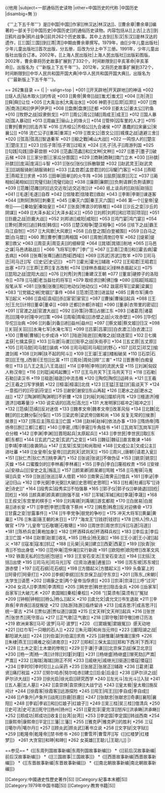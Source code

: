 {{他用
|subject=一部通俗历史读物
|other=中国历史的代称
|中国历史
|disambig=無
}}

《'''上下五千年'''》是[[中国|中国]]作家[[林汉达|林汉达]]、[[曹余章|曹余章]]编著的一部关于[[中国历史|中国历史]]的通俗历史读物。内容包括从[[上古|上古]]到[[鸦片战争|鸦片战争]]前共262个历史故事。其中上古到[[东汉|东汉]]是林汉达的遗作，[[三国|三国]]到[[清|清]]中期由曹余章撰写。1979年，由[[少年儿童出版社|少年儿童出版社]]首次出版，分五册，后改为分上中下三册。1991年，少年儿童出版社出版合订本。2002年，[[上海人民出版社|上海人民出版社]]出版彩图版。2002年，曹余章将历史故事扩展到了332个，时间断限到[[辛亥革命|辛亥革命]]，出版名为《'''新版上下五千年'''》。2012年，又将历史故事扩展到372个，时间断限到[[中华人民共和国开国大典|中华人民共和国开国大典]]，出版名为《'''最新版上下五千年'''》。

== 262集目录 ==
{|
|- valign=top
|
*001 [[开天辟地|开天辟地]]的神话
*002 [[燧人氏|钻木取火]]的传说
*003 [[黄帝|黄帝]]战[[蚩尤|蚩尤]]
*004 [[尧|尧]][[舜|舜]]让位
*005 [[大禹治水|大禹治水]]
*006 神箭手[[后羿|后羿]]
*007 [[商汤|商汤]]和[[伊尹|伊尹]]
*008 [[盘庚|盘庚]]迁都
*009 [[姜太公|姜太公]]钓鱼
*010 [[牧野之战|奴隶倒戈]]
*011 [[周公|周公]]辅[[周成王|成王]]
*012 [[国人暴动|国人暴动]]
*013 [[周幽王|骊山上的烽火]]
*014 [[管仲|囚车里的人才]]
*015 [[曹刿|曹刿]]抗击齐军
*016 [[齐桓公|齐桓公]]九合诸侯
*017 愚蠢的[[宋襄公|宋襄公]]
*018 流亡公子[[重耳|重耳]]
*019 [[晋文公|晋文公]][[城濮之战|退避三舍]]
*020 [[弦高|弦高]]智退秦军
*021 [[殽之戰|崤山大战]]
*022 一鸣惊人的[[楚庄王|楚庄王]]
*023 [[伍子胥|伍子胥]]过昭关
*024 [[孔子|孔子]]周游列国
*025 [[勾践|勾践]]卧薪尝胆
*026 [[范蠡|范蠡]]和[[文种|文种]]
*027 [[墨子|墨子]]破云梯
*028 [[三家分晋|三家瓜分晋国]]
*029 [[商鞅|商鞅]]南门立木
*030 [[孙膑|孙膑]][[庞涓|庞涓]]斗智
*031 [[张仪|张仪]]拆散联盟
*032 [[赵武灵王|赵武灵王]][[胡服骑射|胡服骑射]]
*033 [[孟尝君|孟尝君]]的[[冯驩|门客]]
*034 [[燕昭王|燕昭王]]求贤
*035 [[田单|田单]]的火牛阵
*036 [[屈原|屈原]]沉江
*037 [[蔺相如|蔺相如]][[完璧归赵|完璧归赵]]
*038 [[廉颇|廉颇]][[负荆请罪|负荆请罪]]
*039 [[范雎|范雎]]的[[远交近攻|远交近攻]]计
*040 纸上谈兵的[[赵括|赵括]]
*041 [[毛遂|毛遂]]自荐
*042 [[信陵君|信陵君]]救赵
*043 [[李斯|李斯]]谏逐客
*044 [[荆轲|荆轲]]刺秦王
*045 [[秦灭六国|秦王灭六国]]
*046 第一个[[皇帝|皇帝]]——[[秦始皇|秦始皇]]
*047 [[张良|博浪沙的铁椎]]
*048 [[沙丘之变|沙丘的阴谋]]
*049 [[大泽乡起义|大泽乡起义]]
*050 [[刘邦|刘邦]]和[[项羽|项羽]]
*051 [[巨鹿之战|巨鹿大战]]
*052 刘邦进[[咸阳|咸阳]]
*053 [[鸿门宴|鸿门宴]]
*054 [[萧何|萧何]]追[[韩信|韩信]]
*055 [[楚汉相争|楚汉相争]]
*056 [[垓下之战|霸王乌江自刎]]
*057 [[大风歌|大风歌]]
*058 [[白登之围|白登被围]]
*059 [[白马之盟|白马盟]]
*060 萧[[曹参|曹]]两相国
*061 [[周勃|周勃]]夺军
*062 [[缇萦|缇萦]]救父
*063 [[周亚夫|周亚夫]]的细柳营
*064 [[晁错|晁错]]削地
*065 [[马邑之谋|马邑诱敌战]]
|
*066 飞将军[[李广|李广]]
*067 [[卫青|卫青]]和[[霍去病|霍去病]]
*068 [[张骞|张骞]]通[[西域|西域]]
*069 [[苏武|苏武]]牧羊
*070 [[司马迁|司马迁]]写《[[史记|史记]]》
*071 [[霍光|霍光]]辅政
*072 [[王昭君|王昭君]]出塞
*073 [[王莽|王莽]]复古改制
*074 [[绿林赤眉起义|绿林赤眉起义]]
*075 [[昆阳之战|昆阳大战]]
*076 [[刘秀|刘秀]]重建汉王朝
*077 [[董宣|硬脖子的洛阳令]]
*078 [[马援|老当益壮的将军]]
*079 取经求[[佛|佛]]像
*080 [[班超|班超]]投笔从军
*081 [[张衡|张衡]]和[[地动仪|地动仪]]
*082 跋扈将军[[梁冀|梁冀]]
*083 “[[党锢之祸|党锢]]”事件
*084 [[范滂|范滂]]进监狱
*085 [[黄巾军|黄巾军]]起义
*086 [[袁绍|袁绍]]杀[[宦官|宦官]]
*087 [[曹操|曹操]]起兵
*088 [[王允|王允]]计除[[董卓|董卓]]
*089 迁都[[许都|许城]]
*090 [[董承|衣带里的密诏]]
*091 [[官渡之战|官渡大战]]
*092 [[孙策|孙策]]占据江东
*093 [[诸葛亮|诸葛亮]][[隆中对|隆中对]]策
*094 [[周瑜|周瑜]][[赤壁之战|火攻赤壁]]
*095 [[华佗|华佗]]治病
*096 [[刘备|刘备]]进[[益州|益州]]
*097 [[蔡文姬|蔡文姬]]归汉
*098 [[关羽|关羽]][[水淹七军|水淹七军]]
*099 [[吕蒙|吕蒙]][[白衣渡江|白衣渡江]]
*100 [[曹植|曹植]]七步成诗
*101 [[陆逊|陆逊]][[夷陵之战|烧连营]]
*102 [[七擒孟获|七擒孟获]]
*103 [[马谡|马谡]][[街亭之战|失街亭]]
*104 [[五丈原|五丈原]]
*105 [[司马懿|司马懿]]装病
*106 [[司马昭|司马昭]]的野心
*107 [[邓艾|邓艾]]偷渡剑阁
*108 [[刘禅|扶不起的阿斗]]
*109 [[王濬|王濬]]楼船破吴
*110 [[石崇|石崇]][[王愷_(西晉)|王恺]]比富
*111 [[周处|周处]]除“三害”
*112 [[晋惠帝|白痴皇帝]]
*113 [[八王之乱|八王混战]]
*114 [[李特|李特]]的流民大营
*115 [[刘渊|匈奴人称汉帝]]
*116 [[刘琨|闻鸡起舞]]
*117 [[王马共天下|王马共天下]]
*118 [[石勒|石勒]]读汉书
*119 [[祖逖|祖逖]]中流击楫
*120 [[陶侃|陶侃]]运砖头
*121 [[王羲之|王羲之]]写字换鹅
*122 [[桓温|桓温]]北伐
*123 [[王猛|王猛]]扪虱谈天下
*124 一意孤行的[[苻坚|苻坚]]
*125 [[谢安|谢安]]东山再起
*126 [[淝水之战|淝水之战]]
*127 [[陶渊明|陶渊明]]不折腰
*128 [[刘裕|刘裕]]摆却月阵
*129 [[檀道济|檀道济]]唱筹量沙
*130 说实话的[[高允|高允]]
*131 大发明家[[祖冲之|祖冲之]]
|
*132 [[范缜|范缜]]反对迷信
*133 [[魏孝文帝|魏孝文帝]]改革风俗
*134 [[北魏|北魏]]的[[北魏分裂|分裂]]
*135 [[梁武帝|梁武帝]]做和尚
*136 反复无常的[[侯景|侯景]]
*137 [[陈后主|陈后主]]亡国
*138 [[赵绰|赵绰]]依法办事
*139 [[隋炀帝|隋炀帝]]游[[江都|江都]]
*140 [[李密_(隋)|李密]]牛角挂书
*141 [[瓦岗军|瓦岗军]]开仓分粮
*142 [[李渊|李渊]][[晋阳起兵|太原起兵]]
*143 [[李世民|李世民]]取[[东都|东都]]
*144 [[玄武门之变|玄武门之变]]
*145 [[魏征|魏征]]直言敢谏
*146 [[李靖|李靖]]夜袭阴山
*147 [[玄奘|玄奘]]和尚取经
*148 [[文成公主|文成公主]]进吐蕃
*149 [[女皇帝|女皇帝]][[武则天|武则天]]
*150 [[周兴_(唐朝)|请君入瓮]]
*151 [[狄仁杰|狄仁杰]]桃李满门
*152 [[张说|张说]]不做伪证
*153 [[姚崇|姚崇]]灭蝗
*154 口蜜腹剑的[[李林甫|李林甫]]
*155 [[李白|李白]]蔑视权贵
*156 [[安禄山|安禄山]][[安史之乱|叛乱]]
*157 [[颜杲卿|颜杲卿]]骂贼
*158 [[马嵬驿|马嵬驿]]兵变
*159 [[张巡|张巡]]草人借箭
*160 [[南霁云|南霁云]]借兵
*161 [[李泌|李泌]]归山
*162 [[李光弼|李光弼]]大破[[史思明|史思明]]
*163 [[杜甫|杜甫]]写“[[诗史|诗史]]”
*164 [[段秀实|段秀实]]不怕强暴
*165 [[郭子仪|郭子仪]]单骑退[[回纥|回纥]]
*166 [[颜真卿|颜真卿]]刚强不屈
*167 [[浑瑊|浑瑊]]和[[李晟|李晟]]
*168 [[王叔文|东宫里的棋手]]
*169 [[刘禹锡|刘禹锡]]游玄都观
*170 [[白居易|白居易]]进长安
*171 [[李愬|李愬]]雪夜下蔡州
*172 [[韩愈|韩愈]]反对迎佛骨
*173 [[甘露之变|甘露事件]]
*174 [[牛李党争|朋党的争吵]]
*175 冲天大将军[[黄巢|黄巢]]
*176 [[朱温|唐王朝的末日]]
*177 “海龙王”[[钱镠|钱镠]]
*178 [[伶人|伶人]]做官
*179 “儿皇帝”[[石敬瑭|石敬瑭]]
*180 [[周世宗|周世宗]]斥[[冯道|冯道]]
*181 [[陈桥兵变|黄袍加身]]
*182 [[杯酒释兵权|杯酒释兵权]]
*183 [[李后主|李后主]]亡国
*184 [[赵普|赵普]]收礼
*185 [[杨业|杨无敌]]
*186 [[王小波|王小波]]起义
*187 [[寇准|寇准]]抗辽
*188 [[元昊|元昊]]建立[[西夏|西夏]]
*189 [[狄青|狄青]]不怕出身低
*190 [[范仲淹|范仲淹]]实行新政
*191 [[欧阳修|欧阳修]]改革文风
*192 铁面无私的[[包拯|包拯]]
*193 [[王安石变法|王安石变法]]
*194 [[沈括|沈括]]出使
*195 [[司马光|司马光]]写《[[资治通鉴|通鉴]]》
*196 [[苏东坡|苏东坡]]游赤壁
|
*197 [[花石纲|花石纲]]
*198 [[方腊起义|方腊起义]]
*199 头鱼宴上的[[阿骨打|阿骨打]]
*200 [[李纲|李纲]][[东京保卫战|守东京]]
*201 [[陈东_(宋朝)|太学生]]请愿
*202 [[靖康之变|两个皇帝当俘虏]]
*203 [[宗泽|宗泽]]三呼“过河”
*204 女词人[[李清照|李清照]]
*205 [[韩世忠|韩世忠]]阻击金兵
*206 [[岳家军|岳家军]]大破兀术
*207 卖国贼[[秦桧|秦桧]]
*208 “[[莫须有|莫须有]]”冤狱
*209 [[钟相|钟相]][[杨么|杨么]]起义
*210 [[虞允文|虞允文]]书生退敌
*211 [[辛弃疾|辛弃疾]]活捉叛徒
*212 [[陆游|陆游]]临终留诗
*213 [[成吉思汗|成吉思汗]]统一蒙古
*214 [[贾似道|贾似道]]误国
*215 [[文天祥|文天祥]]起兵
*216 [[张世杰|张世杰]]死守厓山
*217 [[正气歌|正气歌]]
*218 [[郭守敬|郭守敬]]修订历法
*219 欧洲来客[[马可·波罗|马可·波罗]]
*220 《[[窦娥冤|窦娥冤]]》感天动地
*221 [[红巾军|一只眼的石人]]
*222 [[朱元璋|和尚当元帅]]
*223 [[鄱阳湖之战|鄱阳湖大战]]
*224 [[刘伯温|刘伯温]]求雨
*225 [[胡惟庸|胡惟庸]]案件
*226 [[朱棣|燕王]][[靖难之役|进南京]]
*227 [[郑和|三保太监]][[郑和下西洋|下西洋]]
*228 [[土木之变|土木堡的惨败]]
*229 [[于谦|于谦]][[北京保卫战|保卫北京]]
*230 [[杨一清|杨一清]]计除[[刘瑾|刘瑾]]
*231 [[杨继盛|杨继盛]]冒死劾[[严嵩|严嵩]]
*232 [[海瑞|海瑞]]刚正不阿
*233 [[戚继光|戚继光]]驱逐[[倭寇|倭寇]]
*234 [[李时珍|李时珍]]上山采药
*235 [[张居正|张居正]]辅政
*236 [[葛贤|葛贤]]痛打税监
*237 [[努尔哈赤|努尔哈赤]]建立[[后金|后金]]
*238 [[萨尔浒之战|萨尔浒大战]]
*239 [[徐光启|徐光启]]研究西学
*240 [[左光斗|左光斗]]入狱
*241 [[五人墓|五人墓]]
*242 [[袁崇焕|袁崇焕]]大战宁远
*243 [[皇太极|皇太极]]施反间计
*244 [[徐霞客|徐霞客]]远游探险
*245 [[闯王|闯王]][[李自成|李自成]]
*246 [[卢象升|卢象升]]战死[[巨鹿|巨鹿]]
*247 [[张献忠|张献忠]]奇袭[[襄阳|襄阳]]
*248 [[李岩|李岩]]和[[红娘子|红娘子]]
*249 [[吴三桂|吴三桂]]借清兵
*250 [[史可法|史可法]]死守[[扬州|扬州]]
*251 [[夏完淳|夏完淳]]怒斥[[洪承畴|洪承畴]]
*252 [[郑成功|郑成功]]收复[[台湾|台湾]]
*253 [[李定国|李定国]]转战西南
*254 [[康熙帝|康熙帝]]平定[[三藩|三藩]]
*255 [[雅克萨|雅克萨]]的胜利
*256 三征[[噶尔丹|噶尔丹]]
*257 [[顾炎武|顾炎武]]著书立说
*258 [[文字狱|文字狱]]
*259 [[乾隆帝|乾隆帝]]禁书修书
*260 [[曹雪芹|曹雪芹]]写《[[红楼梦|红楼梦]]》
*261 大贪官[[和珅|和珅]]
*262 女英雄[[王聪儿|王聪儿]]
|}

==参见==
*《[[东周列国故事新编|东周列国故事新编]]》
*《[[前后汉故事新编|前后汉故事新编]]》
*《[[三国故事|三国故事]]》
*《[[西晋故事新编|西晋故事新编]]》
*《[[东晋故事新编|东晋故事新编]]》
*《[[南北朝故事新编|南北朝故事新编]]》

[[Category:中國通史性歷史著作|S]]
[[Category:紀事本末體|S]]
[[Category:1979年中国书籍|S]]
[[Category:教育书籍|S]]